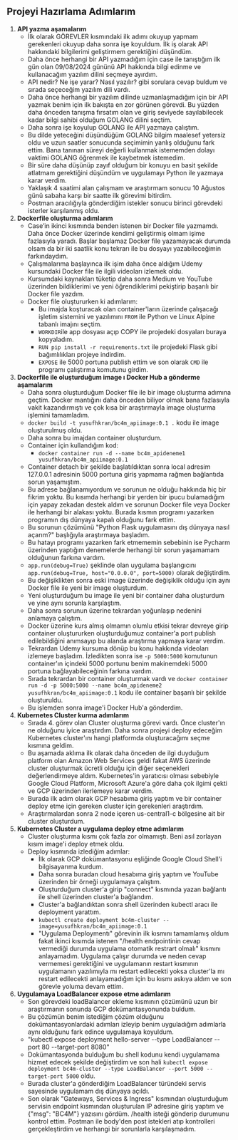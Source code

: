 ## Projeyi Hazırlama Adımlarım

1. **API yazma aşamalarım**
   - İlk olarak GÖREVLER kısmındaki ilk adımı okuyup yapmam gerekenleri okuyup daha sonra işe koyuldum. İlk iş olarak API hakkındaki bilgilerimi geliştirmem gerektiğini düşündüm.
   - Daha önce herhangi bir API yazmadığım için case ile tanıştığım ilk gün olan 09/08/2024 gününü API hakkında bilgi edinme ve kullanacağım yazılım dilini seçmeye ayırdım.
   - API nedir? Ne işe yarar? Nasıl yazılır? gibi sorulara cevap buldum ve sırada seçeceğim yazılım dili vardı.
   - Daha önce herhangi bir yazılım dilinde uzmanlaşmadığım için bir API yazmak benim için ilk bakışta en zor görünen görevdi. Bu yüzden daha önceden tanışma fırsatım olan ve giriş seviyede sayılabilecek kadar bilgi sahibi olduğum GOLANG dilini seçtim.
   - Daha sonra işe koyulup GOLANG ile API yazmaya çalıştım.
   - Bu dilde yeteceğini düşündüğüm GOLANG bilgim maalesef yetersiz oldu ve uzun saatler sonucunda seçimimin yanlış olduğunu fark ettim. Bana tanınan süreyi değerli kullanmak istememden dolayı vaktimi GOLANG öğrenmek ile kaybetmek istemedim.
   - Bir süre daha düşünüp zayıf olduğum bir konuyu en basit şekilde atlatmam gerektiğini düşündüm ve uygulamayı Python ile yazmaya karar verdim.
   - Yaklaşık 4 saatimi alan çalışmam ve araştırmam sonucu 10 Ağustos günü sabaha karşı bir saatte ilk görevimi bitirdim.
   - Postman aracılığıyla gönderdiğim istekler sonucu birinci görevdeki isterler karşılanmış oldu.
2. **Dockerfile oluşturma adımlarım**
   - Case’in ikinci kısmında benden istenen bir Docker file yazmamdı. Daha önce Docker üzerinde kendimi geliştirmiş olmam işime fazlasıyla yaradı. Başlar başlamaz Docker file yazamayacak durumda olsam da bir iki saatlik konu tekrarı ile bu dosyayı yazabileceğimin farkındaydım.
   - Çalışmalarıma başlayınca ilk işim daha önce aldığım Udemy kursundaki Docker file ile ilgili videoları izlemek oldu.
   - Kursumdaki kaynakları tüketip daha sonra Medium ve YouTube üzerinden bildiklerimi ve yeni öğrendiklerimi pekiştirip başarılı bir Docker file yazdım.
   - Docker file oluştururken ki adımlarım:
     - Bu imajda koşturacak olan container'ların üzerinde çalışacağı işletim sistemini ve yazılımını `FROM` ile Python ve Linux Alpine tabanlı imajını seçtim.
     - `WORKDIR`ile app dosyası açıp COPY ile projedeki dosyaları buraya kopyaladım.
     - `RUN pip install -r requirements.txt` ile projedeki Flask gibi bağımlılıkları projeye indirdim.
     - `EXPOSE` ile 5000 portuna publish ettim ve son olarak `CMD` ile programı çalıştırma komutunu girdim.
3. **Dockerfile ile oluşturduğum image ı Docker Hub a gönderme aşamalarım** 
   - Daha sonra oluşturduğum Docker file ile bir image oluşturma adımına geçtim. Docker mantığını daha önceden biliyor olmak bana fazlasıyla vakit kazandırmıştı ve çok kısa bir araştırmayla image oluşturma işlemini tamamladım.
   - `docker build -t yusufhkran/bc4m_apiimage:0.1 .` kodu ile image oluşturulmuş oldu.
   - Daha sonra bu imajdan container oluşturdum.
   - Container için kullandığım kod:  
     - `docker container run -d --name bc4m_apideneme1 yusufhkran/bc4m_apiimage:0.1`
   - Container detach bir şekilde başlatıldıktan sonra local adresim 127.0.0.1 adresinin 5000 portuna giriş yapmama rağmen bağlantıda sorun yaşamıştım.
   - Bu adrese bağlanamıyordum ve sorunun ne olduğu hakkında hiç bir fikrim yoktu. Bu kısımda herhangi bir yerden bir ipucu bulamadığım için yapay zekadan destek aldım ve sorunun Docker file veya Docker ile herhangi bir alakası yoktu. Burada kısmın programı yazarken programın dış dünyaya kapalı olduğunu fark ettim.
   - Bu sorunun çözümünü "Python Flask uygulamasını dış dünyaya nasıl açarım?" başlığıyla araştırmaya başladım.
   - Bu hatayı programı yazarken fark etmememin sebebinin ise Pycharm üzerinden yaptığım denemelerde herhangi bir sorun yaşamamam olduğunun farkına vardım.
   - `app.run(debug=True)` şeklinde olan uygulama başlangıcını `app.run(debug=True, host="0.0.0.0", port=5000)` olarak değiştirdim.
   - Bu değişiklikten sonra eski image üzerinde değişiklik olduğu için aynı Docker file ile yeni bir image oluşturdum.
   - Yeni oluşturduğum bu image ile yeni bir container daha oluşturdum ve yine aynı sorunla karşılaştım.
   - Daha sonra sorunun üzerine tekrardan yoğunlaşıp nedenini anlamaya çalıştım.
   - Docker üzerine kurs almış olmamın olumlu etkisi tekrar devreye girip container oluştururken oluşturduğumuz container'a port publish edilebildiğini anımsayıp bu alanda araştırma yapmaya karar verdim.
   - Tekrardan Udemy kursuma dönüp bu konu hakkında videoları izlemeye başladım. İzledikten sonra ise `-p 5000:5000` komutunun container'ın içindeki 5000 portunu benim makinemdeki 5000 portuna bağlayabileceğinin farkına vardım.
   - Sırada tekrardan bir container oluşturmak vardı ve `docker container run -d -p 5000:5000 --name bc4m_apideneme2 yusufhkran/bc4m_apiimage:0.1` kodu ile container başarılı bir şekilde oluşturuldu.
   - Bu işlemden sonra image'i Docker Hub'a gönderdim.
4. **Kubernetes Cluster kurma adımlarım**
   - Sırada 4. görev olan Cluster oluşturma görevi vardı. Önce cluster'ın ne olduğunu iyice araştırdım. Daha sonra projeyi deploy edeceğim Kubernetes cluster'ını hangi platformda oluşturacağımı seçme kısmına geldim.
   - Bu aşamada aklıma ilk olarak daha önceden de ilgi duyduğum platform olan Amazon Web Services geldi fakat AWS üzerinde cluster oluşturmak ücretli olduğu için diğer seçenekleri değerlendirmeye aldım. Kubernetes'in yaratıcısı olması sebebiyle Google Cloud Platform, Microsoft Azure'a göre daha çok ilgimi çekti ve GCP üzerinden ilerlemeye karar verdim.
   - Burada ilk adım olarak GCP hesabıma giriş yaptım ve bir container deploy etme için gereken cluster için gerekenleri araştırdım.
   - Araştırmalardan sonra 2 node içeren us-central1-c bölgesine ait bir cluster oluşturdum. 
5. **Kubernetes Cluster a uygulama deploy etme adımlarım**
   - Cluster oluşturma kısmı çok fazla zor olmamıştı. Beni asıl zorlayan kısım image'i deploy etmek oldu.
   - Deploy kısmında izlediğim adımlar:
     - İlk olarak GCP dokümantasyonu eşliğinde Google Cloud Shell'i bilgisayarıma kurdum.
     - Daha sonra buradan cloud hesabıma giriş yaptım ve YouTube üzerinden bir örneği uygulamaya çalıştım.
     - Oluşturduğum cluster'a girip "connect" kısmında yazan bağlantı ile shell üzerinden cluster'a bağlandım.
     - Cluster'a bağlandıktan sonra shell üzerinden kubectl aracı ile deployment yarattım.
      - `kubectl create deployment bc4m-cluster --image=yusufhkran/bc4m_apiimage:0.1`
     - "Uygulama Deploymentı" görevinin ilk kısmını tamamlamış oldum fakat ikinci kısımda istenen "/health endpointinin cevap vermediği durumda uygulama otomatik restrart olmalı" kısmını anlayamadım. Uygulama çalışır durumda ve neden cevap vermemesi gerektiğini ve uygulamanın restart kısmının uygulamanın yazılımıyla mı restart edilecekti yoksa cluster'la mı restart edilecekti anlayamadığım için bu kısmı askıya aldım ve son görevle yoluma devam ettim.
6. **Uygulamaya LoadBalancer expose etme adımlarım**
   - Son görevdeki loadBalancer ekleme kısmının çözümünü uzun bir araştırmanın sonunda GCP dokümantasyonunda buldum.
   - Bu çözümün benim istediğim çözüm olduğunu dokümantasyonlardaki adımları izleyip benim uyguladığım adımlarla aynı olduğunu fark edince uygulamaya koyuldum.
   - "kubectl expose deployment hello-server --type LoadBalancer --port 80 --target-port 8080"
   - Dokümantasyonda bulduğum bu shell kodunu kendi uygulamama hizmet edecek şekilde değiştirdim ve son hali `kubectl expose deployment bc4m-cluster --type LoadBalancer --port 5000 --target-port 5000` oldu.
   - Burada cluster'a gönderdiğim LoadBalancer türündeki servis sayesinde uygulamam dış dünyaya açıldı.
   - Son olarak "Gateways, Services & Ingress" kısmından oluşturduğum servisin endpoint kısmından oluşturulan IP adresine giriş yaptım ve {"msg": "BC4M"} yazısını gördüm. /health isteği gönderip durumunu kontrol ettim. Postman ile body'den post istekleri atıp kontrolleri gerçekleştirdim ve herhangi bir sorunlarla karşılaşmadım.
